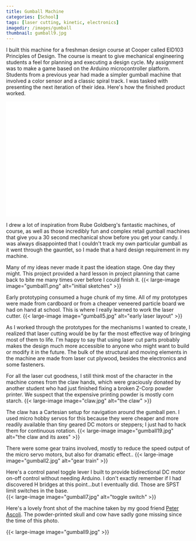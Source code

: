```yaml
---
title: Gumball Machine
categories: [School]
tags: [laser cutting, kinetic, electronics]
imagedir: /images/gumball
thumbnail: gumball9.jpg
---
```


I built this machine for a freshman design course at Cooper called EID103 Principles of Design. The course is meant to give mechanical engineering students a feel for planning and executing a design cycle. My assignment was to make a game based on the Arduino microcontroller platform. Students from a previous year had made a simpler gumball machine that involved a color sensor and a classic spiral track. I was tasked with presenting the next iteration of their idea. Here's how the finished product worked.

<iframe width="420" height="315" src="//www.youtube.com/embed/uWcKhxWlcuU" frameborder="0" allowfullscreen></iframe>

I drew a lot of inspiration from Rube Goldberg's fantastic machines, of course, as well as those incredibly fun and complex retail gumball machines that give you a 30 second mechanical show before you get your candy. I was always disappointed that I couldn't track my own particular gumball as it went through the gauntlet, so I made that a hard design requirement in my machine.

Many of my ideas never made it past the ideation stage. One day they might. This project provided a hard lesson in project planning that came back to bite me many times over before I could finish it.
{{< large-image image="gumball1.png" alt="initial sketches" >}}

Early prototyping consumed a huge chunk of my time. All of my prototypes were made from cardboard or from a cheaper veneered particle board we had on hand at school. This is where I really learned to work the laser cutter.
{{< large-image image="gumball5.jpg" alt="early laser layout" >}}

As I worked through the prototypes for the mechanisms I wanted to create, I realized that laser cutting would be by far the most effective way of bringing most of them to life. I'm happy to say that using laser cut parts probably makes the design much more accessible to anyone who might want to build or modify it in the future. The bulk of the structural and moving elements in the machine are made from laser cut plywood, besides the electronics and some fasteners.

For all the laser cut goodness, I still think most of the character in the machine comes from the claw hands, which were graciously donated by another student who had just finished fixing a broken Z-Corp powder printer. We suspect that the expensive printing powder is mostly corn starch.
{{< large-image image="claw.jpg" alt="the claw" >}}

The claw has a Cartesian setup for navigation around the gumball pen. I used micro hobby servos for this because they were cheaper and more readily available than tiny geared DC motors or steppers; I just had to hack them for continuous rotation.
{{< large-image image="gumball19.jpg" alt="the claw and its axes" >}}

There were some gear trains involved, mostly to reduce the speed output of the micro servo motors, but also for dramatic effect..
{{< large-image image="gumball2.jpg" alt="gear train" >}}

Here's a control panel toggle lever I built to provide bidirectional DC motor on-off control without needing Arduino. I don't exactly remember if I had discovered H bridges at this point...but I eventually did. Those are SPST limit switches in the base.  
{{< large-image image="gumball7.jpg" alt="toggle switch" >}}

Here's a lovely front shot of the machine taken by my good friend <a href="peterascoli.com">Peter Ascoli</a>. The powder-printed skull and cow have sadly gone missing since the time of this photo.

{{< large-image image="gumball9.jpg" >}}
